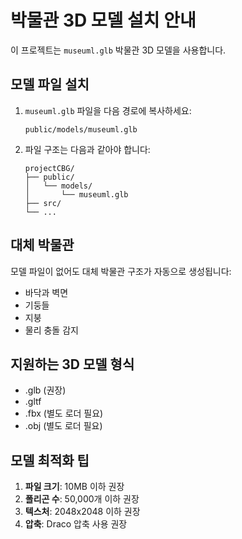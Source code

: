 # 박물관 3D 모델 설치 안내

이 프로젝트는 `museuml.glb` 박물관 3D 모델을 사용합니다.

## 모델 파일 설치

1. `museuml.glb` 파일을 다음 경로에 복사하세요:

   ```
   public/models/museuml.glb
   ```

2. 파일 구조는 다음과 같아야 합니다:
   ```
   projectCBG/
   ├── public/
   │   └── models/
   │       └── museuml.glb
   ├── src/
   └── ...
   ```

## 대체 박물관

모델 파일이 없어도 대체 박물관 구조가 자동으로 생성됩니다:

- 바닥과 벽면
- 기둥들
- 지붕
- 물리 충돌 감지

## 지원하는 3D 모델 형식

- .glb (권장)
- .gltf
- .fbx (별도 로더 필요)
- .obj (별도 로더 필요)

## 모델 최적화 팁

1. **파일 크기**: 10MB 이하 권장
2. **폴리곤 수**: 50,000개 이하 권장
3. **텍스처**: 2048x2048 이하 권장
4. **압축**: Draco 압축 사용 권장

